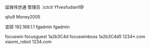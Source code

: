 延锋伟世通
管理员
.\\ctcit
Yfvesfudian1@

qliu9
Money2005

宜硕
192.168.1.1
fgadmin fgadmin


focuswin focusguest 1a2b3C4d
focuswinboss 1a2b3C4d5
1234*.com
xiaomi_robot
1234.com
